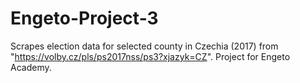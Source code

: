 # Engeto-Project-3
Scrapes election data for selected county in Czechia (2017) from "https://volby.cz/pls/ps2017nss/ps3?xjazyk=CZ". Project for Engeto Academy.


